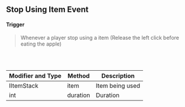 ## Stop Using Item Event


#### Trigger
> Whenever a player stop using a item (Release the left click before eating the apple)
<br>
<br>



Modifier and Type | Method | Description
------- | ------------- | -------------------------------------------------------------
IItemStack | item | Item being used
int | duration | Duration
